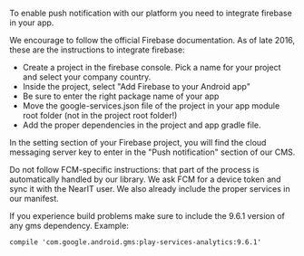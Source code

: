To enable push notification with our platform you need to integrate firebase in your app.

We encourage to follow the official Firebase documentation.
As of late 2016, these are the instructions to integrate firebase:
* Create a project in the firebase console. Pick a name for your project and select your company country.
* Inside the project, select "Add Firebase to your Android app"
* Be sure to enter the right package name of your app
* Move the google-services.json file of the project in your app module root folder (not in the project root folder!)
* Add the proper dependencies in the project and app gradle file.

In the setting section of your Firebase project, you will find the cloud messaging server key to enter in the "Push notification" section of our CMS.

Do not follow FCM-specific instructions: that part of the process is automatically handled by our library. We ask FCM for a device token and sync it with the NearIT user. We also already include the proper services in our manifest.

If you experience build problems make sure to include the 9.6.1 version of any gms dependency.
Example:
```
compile 'com.google.android.gms:play-services-analytics:9.6.1'
```
